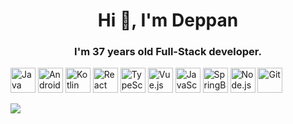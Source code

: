 <h1 align="center">Hi 👋, I'm Deppan</h1>
<h3 align="center">I'm 37 years old Full-Stack developer.</h3>

<p align="left">
  <img src="https://upload.wikimedia.org/wikipedia/fr/thumb/2/2e/Java_Logo.svg/250px-Java_Logo.svg.png" alt="Java" height="40" />
  <img src="https://source.android.com/setup/images/Android_symbol_green_RGB.svg" alt="Android" height="40" />
  <img src="https://upload.wikimedia.org/wikipedia/commons/thumb/7/74/Kotlin_Icon.png/240px-Kotlin_Icon.png" alt="Kotlin" width="40" height="40" />
  <img src="https://upload.wikimedia.org/wikipedia/commons/thumb/a/a7/React-icon.svg/320px-React-icon.svg.png" alt="React"  height="40" />
  <img src="https://upload.wikimedia.org/wikipedia/commons/thumb/4/4c/Typescript_logo_2020.svg/240px-Typescript_logo_2020.svg.png" alt="TypeScript" width="40" height="40" />
  <img src="https://upload.wikimedia.org/wikipedia/commons/9/95/Vue.js_Logo_2.svg" alt="Vue.js" height="40"/>
  <img src="https://upload.wikimedia.org/wikipedia/commons/thumb/9/99/Unofficial_JavaScript_logo_2.svg/240px-Unofficial_JavaScript_logo_2.svg.png" alt="JavaScript" width="40" height="40"/>
  <img src="https://upload.wikimedia.org/wikipedia/commons/thumb/7/79/Spring_Boot.svg/250px-Spring_Boot.svg.png" alt="SpringBoot" width="40" height="40"/>
  <img src="https://upload.wikimedia.org/wikipedia/commons/thumb/d/d9/Node.js_logo.svg/2880px-Node.js_logo.svg.png" alt="Node.js" height="40"/>
  <img src="https://git-scm.com/images/logos/downloads/Git-Icon-1788C.png" alt="Git" width="40" height="40"/>
</p>

<img src="https://github-readme-stats.vercel.app/api/top-langs/?username=deppan&theme=radical" />
